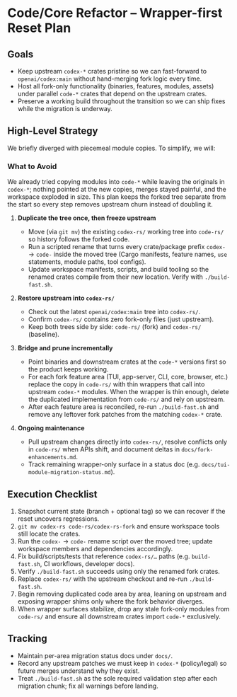 # Code/Core Refactor – Wrapper-first Reset Plan

## Goals

- Keep upstream `codex-*` crates pristine so we can fast-forward to
  `openai/codex:main` without hand-merging fork logic every time.
- Host all fork-only functionality (binaries, features, modules, assets)
  under parallel `code-*` crates that depend on the upstream crates.
- Preserve a working build throughout the transition so we can ship fixes
  while the migration is underway.

## High-Level Strategy

We briefly diverged with piecemeal module copies. To simplify, we will:

### What to Avoid

We already tried copying modules into `code-*` while leaving the originals in `codex-*`; nothing pointed at the new copies, merges stayed painful, and the workspace exploded in size. This plan keeps the forked tree separate from the start so every step removes upstream churn instead of doubling it.

1. **Duplicate the tree once, then freeze upstream**
   - Move (via `git mv`) the existing `codex-rs/` working tree into
     `code-rs/` so history follows the forked code.
   - Run a scripted rename that turns every crate/package prefix
     `codex-` → `code-` inside the moved tree (Cargo manifests, feature
     names, `use` statements, module paths, tool configs).
   - Update workspace manifests, scripts, and build tooling so the renamed
     crates compile from their new location. Verify with `./build-fast.sh`.

2. **Restore upstream into `codex-rs/`**
   - Check out the latest `openai/codex:main` tree into `codex-rs/`.
   - Confirm `codex-rs/` contains zero fork-only files (just upstream).
   - Keep both trees side by side: `code-rs/` (fork) and `codex-rs/`
     (baseline).

3. **Bridge and prune incrementally**
   - Point binaries and downstream crates at the `code-*` versions first so
     the product keeps working.
   - For each fork feature area (TUI, app-server, CLI, core, browser, etc.)
     replace the copy in `code-rs/` with thin wrappers that call into
     upstream `codex-*` modules. When the wrapper is thin enough, delete the
     duplicated implementation from `code-rs/` and rely on upstream.
   - After each feature area is reconciled, re-run `./build-fast.sh` and
     remove any leftover fork patches from the matching `codex-*` crate.

4. **Ongoing maintenance**
   - Pull upstream changes directly into `codex-rs/`, resolve conflicts only
     in `code-rs/` when APIs shift, and document deltas in
     `docs/fork-enhancements.md`.
   - Track remaining wrapper-only surface in a status doc (e.g.
     `docs/tui-module-migration-status.md`).

## Execution Checklist

1. Snapshot current state (branch + optional tag) so we can recover if the
   reset uncovers regressions.
2. `git mv codex-rs code-rs/codex-rs-fork` and ensure workspace tools still
   locate the crates.
3. Run the `codex-` → `code-` rename script over the moved tree; update
   workspace members and dependencies accordingly.
4. Fix build/scripts/tests that reference `codex-rs/…` paths (e.g.
   `build-fast.sh`, CI workflows, developer docs).
5. Verify `./build-fast.sh` succeeds using only the renamed fork crates.
6. Replace `codex-rs/` with the upstream checkout and re-run
   `./build-fast.sh`.
7. Begin removing duplicated code area by area, leaning on upstream and
   exposing wrapper shims only where the fork behavior diverges.
8. When wrapper surfaces stabilize, drop any stale fork-only modules from
   `code-rs/` and ensure all downstream crates import `code-*` exclusively.

## Tracking

- Maintain per-area migration status docs under `docs/`.
- Record any upstream patches we must keep in `codex-*` (policy/legal) so
  future merges understand why they exist.
- Treat `./build-fast.sh` as the sole required validation step after each
  migration chunk; fix all warnings before landing.
